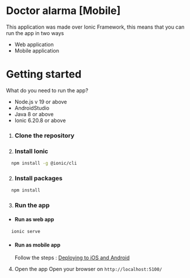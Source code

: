 # Doctor alarma [Mobile]

This application was made over Ionic Framework, this means that you can run the app in two ways
 - Web application 
 - Mobile application

# Getting started 

What do you need to run the app? 

- Node.js v 19 or above 
- AndroidStudio 
- Java 8 or above
- Ionic 6.20.8 or above

1. ### Clone the repository

2. ### Install Ionic
```bash
  npm install -g @ionic/cli
```

2. ### Install packages
```bash
  npm install 
```

3. ### Run the app 
 - #### Run as web app

```bash
  ionic serve
```

- #### Run as mobile app
  Follow the steps : [Deploying to iOS and Android](https://ionicframework.com/docs/angular/your-first-app/deploying-mobile)


4. Open the app
   Open your browser on `http://localhost:5100/`
